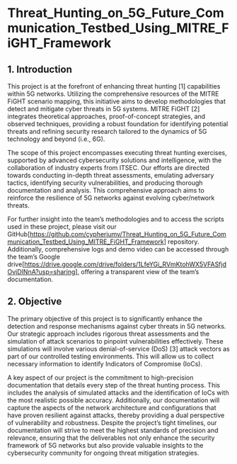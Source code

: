 # Threat_Hunting_on_5G_Future_Communication_Testbed_Using_MITRE_FiGHT_Framework

## 1. Introduction
This project is at the forefront of enhancing threat hunting [1] capabilities within 5G networks. Utilizing the comprehensive resources of the MITRE FiGHT scenario mapping, this initiative aims to develop methodologies that detect and mitigate cyber threats in 5G systems. MITRE FiGHT [2] integrates theoretical approaches, proof-of-concept strategies, and observed techniques, providing a robust foundation for identifying potential threats and refining security research tailored to the dynamics of 5G technology and beyond (i.e., 6G).

The scope of this project encompasses executing threat hunting exercises, supported by advanced cybersecurity solutions and intelligence, with the collaboration of industry experts from ITSEC. Our efforts are directed towards conducting in-depth threat assessments, emulating adversary tactics, identifying security vulnerabilities, and producing thorough documentation and analysis. This comprehensive approach aims to reinforce the resilience of 5G networks against evolving cyber/network threats. 

For further insight into the team’s methodologies and to access the scripts used in these project, please visit our GitHub[https://github.com/cypheriumv/Threat_Hunting_on_5G_Future_Communication_Testbed_Using_MITRE_FiGHT_Framework] repository. Additionally, comprehensive logs and demo video can be accessed through the team’s Google drive[https://drive.google.com/drive/folders/1LfeYGi_RVmKtohWX5VFASfjdOvjDINnA?usp=sharing], offering a transparent view of the team’s documentation.

## 2. Objective
The primary objective of this project is to significantly enhance the detection and response mechanisms against cyber threats in 5G networks. Our strategic approach includes rigorous threat assessments and the simulation of attack scenarios to pinpoint vulnerabilities effectively. These simulations will involve various denial-of-service (DoS) [3] attack vectors as part of our controlled testing environments. This will allow us to collect necessary information to identify Indicators of Compromise (IoCs).

A key aspect of our project is the commitment to high-precision documentation that details every step of the threat hunting process. This includes the analysis of simulated attacks and the identification of IoCs with the most realistic possible accuracy. Additionally, our documentation will capture the aspects of the network architecture and configurations that have proven resilient against attacks, thereby providing a dual perspective of vulnerability and robustness. Despite the project’s tight timelines, our documentation will strive to meet the highest standards of precision and relevance, ensuring that the deliverables not only enhance the security framework of 5G networks but also provide valuable insights to the cybersecurity community for ongoing threat mitigation strategies.
